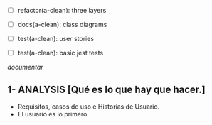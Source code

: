 - [ ] refactor(a-clean): three layers
- [ ] docs(a-clean): class diagrams
- [ ] test(a-clean): user stories
- [ ] test(a-clean): basic jest tests


_documentar_

## 1- ANALYSIS [Qué es lo que hay que hacer.]

- Requisitos, casos de uso e Historias de Usuario.
- El usuario es lo primero